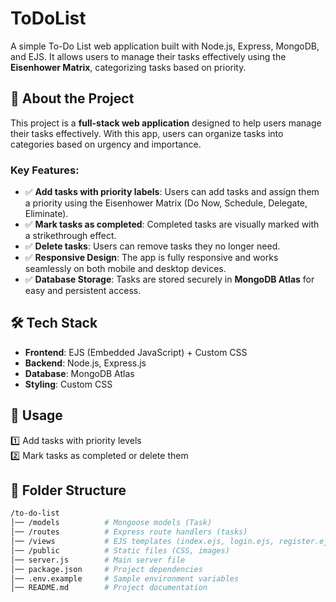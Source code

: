 # ToDoList

A simple To-Do List web application built with Node.js, Express, MongoDB, and EJS. It allows users to manage their tasks effectively using the **Eisenhower Matrix**, categorizing tasks based on priority.

## 📖 About the Project

This project is a **full-stack web application** designed to help users manage their tasks effectively. With this app, users can organize tasks into categories based on urgency and importance. 

### Key Features:
- ✅ **Add tasks with priority labels**: Users can add tasks and assign them a priority using the Eisenhower Matrix (Do Now, Schedule, Delegate, Eliminate).
- ✅ **Mark tasks as completed**: Completed tasks are visually marked with a strikethrough effect.
- ✅ **Delete tasks**: Users can remove tasks they no longer need.
- ✅ **Responsive Design**: The app is fully responsive and works seamlessly on both mobile and desktop devices.
- ✅ **Database Storage**: Tasks are stored securely in **MongoDB Atlas** for easy and persistent access.

## 🛠️ Tech Stack

- **Frontend**: EJS (Embedded JavaScript) + Custom CSS
- **Backend**: Node.js, Express.js
- **Database**: MongoDB Atlas
- **Styling**: Custom CSS


## 📌 Usage

1️⃣ Add tasks with priority levels  
2️⃣ Mark tasks as completed or delete them  

## 📜 Folder Structure

```bash
/to-do-list
│── /models          # Mongoose models (Task)
│── /routes          # Express route handlers (tasks)
│── /views           # EJS templates (index.ejs, login.ejs, register.ejs)
│── /public          # Static files (CSS, images)
│── server.js        # Main server file
│── package.json     # Project dependencies
│── .env.example     # Sample environment variables
│── README.md        # Project documentation
```
